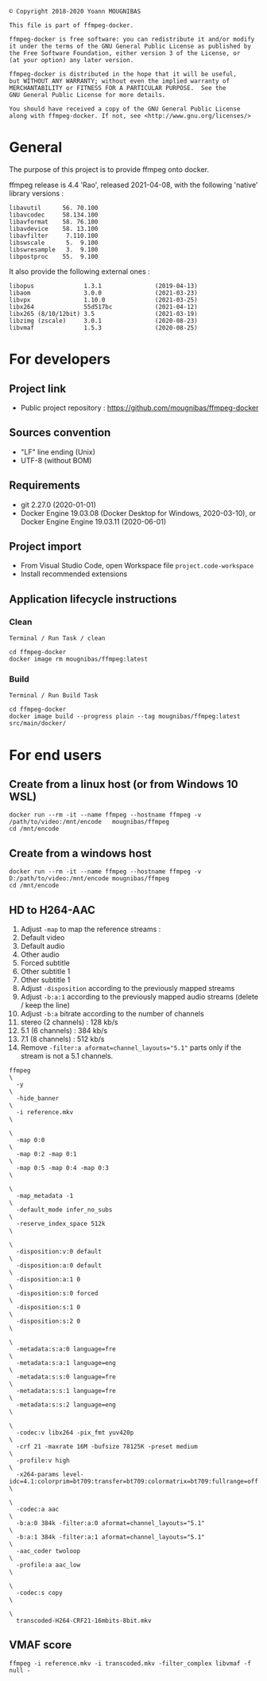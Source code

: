 ```
© Copyright 2018-2020 Yoann MOUGNIBAS

This file is part of ffmpeg-docker.

ffmpeg-docker is free software: you can redistribute it and/or modify
it under the terms of the GNU General Public License as published by
the Free Software Foundation, either version 3 of the License, or
(at your option) any later version.

ffmpeg-docker is distributed in the hope that it will be useful,
but WITHOUT ANY WARRANTY; without even the implied warranty of
MERCHANTABILITY or FITNESS FOR A PARTICULAR PURPOSE.  See the
GNU General Public License for more details.

You should have received a copy of the GNU General Public License
along with ffmpeg-docker. If not, see <http://www.gnu.org/licenses/>
```

# General

The purpose of this project is to provide ffmpeg onto docker.

ffmpeg release is 4.4 'Rao', released 2021-04-08, with the following 'native' library versions :

```
libavutil      56. 70.100
libavcodec     58.134.100
libavformat    58. 76.100
libavdevice    58. 13.100
libavfilter     7.110.100
libswscale      5.  9.100
libswresample   3.  9.100
libpostproc    55.  9.100
```

It also provide the following external ones :

```
libopus              1.3.1               (2019-04-13)
libaom               3.0.0               (2021-03-23)
libvpx               1.10.0              (2021-03-25)
libx264              55d517bc            (2021-04-12)
libx265 (8/10/12bit) 3.5                 (2021-03-19)
libzimg (zscale)     3.0.1               (2020-08-23)
libvmaf              1.5.3               (2020-08-25)
```

# For developers

## Project link

* Public project repository : https://github.com/mougnibas/ffmpeg-docker

## Sources convention

* "LF" line ending (Unix)
* UTF-8 (without BOM)

## Requirements

* git 2.27.0 (2020-01-01)
* Docker Engine 19.03.08 (Docker Desktop for Windows, 2020-03-10), or Docker Engine Engine 19.03.11 (2020-06-01)

## Project import

* From Visual Studio Code, open Workspace file `project.code-workspace`
* Install recommended extensions

## Application lifecycle instructions

### Clean

`Terminal / Run Task / clean`

```
cd ffmpeg-docker
docker image rm mougnibas/ffmpeg:latest
```

### Build

`Terminal / Run Build Task`

```
cd ffmpeg-docker
docker image build --progress plain --tag mougnibas/ffmpeg:latest src/main/docker/
```

# For end users

## Create from a linux host (or from Windows 10 WSL)

```
docker run --rm -it --name ffmpeg --hostname ffmpeg -v /path/to/video:/mnt/encode   mougnibas/ffmpeg
cd /mnt/encode
```

## Create from a windows host

```
docker run --rm -it --name ffmpeg --hostname ffmpeg -v D:/path/to/video:/mnt/encode mougnibas/ffmpeg
cd /mnt/encode
```

## HD to H264-AAC

1. Adjust `-map` to map the reference streams :
  1. Default video
  1. Default audio
  1. Other audio
  1. Forced subtitle
  1. Other subtitle 1
  1. Other subtitle 1
1. Adjust `-disposition` according to the previously mapped streams
1. Adjust `-b:a:1` according to the previously mapped audio streams (delete / keep the line)
1. Adjust `-b:a` bitrate according to the number of channels
  1. stereo (2 channels) : 128 kb/s
  1. 5.1    (6 channels) : 384 kb/s
  1. 7.1    (8 channels) : 512 kb/s
1. Remove `-filter:a aformat=channel_layouts="5.1"` parts only if the stream is not a 5.1 channels.

```
ffmpeg                                                                         \
  -y                                                                           \
  -hide_banner                                                                 \
  -i reference.mkv                                                             \
                                                                               \
  -map 0:0                                                                     \
  -map 0:2 -map 0:1                                                            \
  -map 0:5 -map 0:4 -map 0:3                                                   \
                                                                               \
  -map_metadata -1                                                             \
  -default_mode infer_no_subs                                                  \
  -reserve_index_space 512k                                                    \
                                                                               \
  -disposition:v:0 default                                                     \
  -disposition:a:0 default                                                     \
  -disposition:a:1 0                                                           \
  -disposition:s:0 forced                                                      \
  -disposition:s:1 0                                                           \
  -disposition:s:2 0                                                           \
                                                                               \
  -metadata:s:a:0 language=fre                                                 \
  -metadata:s:a:1 language=eng                                                 \
  -metadata:s:s:0 language=fre                                                 \
  -metadata:s:s:1 language=fre                                                 \
  -metadata:s:s:2 language=eng                                                 \
                                                                               \
  -codec:v libx264 -pix_fmt yuv420p                                            \
  -crf 21 -maxrate 16M -bufsize 78125K -preset medium                          \
  -profile:v high                                                              \
  -x264-params level-idc=4.1:colorprim=bt709:transfer=bt709:colormatrix=bt709:fullrange=off  \
                                                                               \
  -codec:a aac                                                                 \
  -b:a:0 384k -filter:a:0 aformat=channel_layouts="5.1"                        \
  -b:a:1 384k -filter:a:1 aformat=channel_layouts="5.1"                        \
  -aac_coder twoloop                                                           \
  -profile:a aac_low                                                           \
                                                                               \
  -codec:s copy                                                                \
                                                                               \
  transcoded-H264-CRF21-16mbits-8bit.mkv
```

## VMAF score

`ffmpeg -i reference.mkv -i transcoded.mkv -filter_complex libvmaf -f null -`
